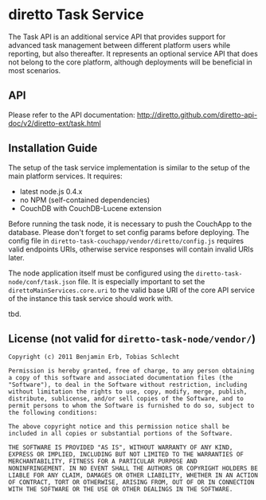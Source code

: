 # diretto Task Service

The Task API is an additional service API that provides support for advanced task management between different platform users while reporting, but also thereafter. It represents an optional service API that does not belong to the core platform, although deployments will be beneficial in most scenarios.

## API

Please refer to the API documentation: http://diretto.github.com/diretto-api-doc/v2/diretto-ext/task.html

## Installation Guide

The setup of the task service implementation is similar to the setup of the main platform services. It requires: 

 - latest node.js 0.4.x
 - no NPM (self-contained dependencies)
 - CouchDB with CouchDB-Lucene extension

Before running the task node, it is necessary to push the CouchApp to the database. Please don't forget to set config params before deploying. 
The config file in `diretto-task-couchapp/vendor/diretto/config.js` requires valid endpoints URIs, otherwise service responses will contain invalid URIs later.

The node application itself must be configured using the `diretto-task-node/conf/task.json` file. It is especially important to set the `direttoMainServices.core.uri` to the valid base URI of the core API service of the instance this task service should work with.


tbd.

## License (not valid for `diretto-task-node/vendor/`)

	Copyright (c) 2011 Benjamin Erb, Tobias Schlecht

	Permission is hereby granted, free of charge, to any person obtaining
	a copy of this software and associated documentation files (the
	"Software"), to deal in the Software without restriction, including
	without limitation the rights to use, copy, modify, merge, publish,
	distribute, sublicense, and/or sell copies of the Software, and to
	permit persons to whom the Software is furnished to do so, subject to
	the following conditions:

	The above copyright notice and this permission notice shall be
	included in all copies or substantial portions of the Software.

	THE SOFTWARE IS PROVIDED "AS IS", WITHOUT WARRANTY OF ANY KIND,
	EXPRESS OR IMPLIED, INCLUDING BUT NOT LIMITED TO THE WARRANTIES OF
	MERCHANTABILITY, FITNESS FOR A PARTICULAR PURPOSE AND
	NONINFRINGEMENT. IN NO EVENT SHALL THE AUTHORS OR COPYRIGHT HOLDERS BE
	LIABLE FOR ANY CLAIM, DAMAGES OR OTHER LIABILITY, WHETHER IN AN ACTION
	OF CONTRACT, TORT OR OTHERWISE, ARISING FROM, OUT OF OR IN CONNECTION
	WITH THE SOFTWARE OR THE USE OR OTHER DEALINGS IN THE SOFTWARE.

